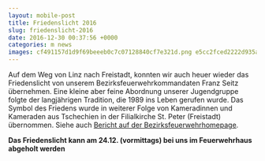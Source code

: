 ```yaml
---
layout: mobile-post
title: Friedenslicht 2016
slug: friedenslicht-2016
date: 2016-12-30 00:37:56 +0000
categories: m news
images: cf491157d1d9f69beeeb0c7c07128840cf7e321d.png e5cc2fced2222d935aaac8cc458ee548aff48658.jpg 8e1884860d51f03f2dfda6aecd7eba0876cff024.png
---
```

<p>Auf dem Weg von Linz nach Freistadt, konnten wir auch heuer wieder das Friedenslicht von unserem Bezirksfeuerwehrkommandaten Franz Seitz &uuml;bernehmen. Eine kleine aber feine Abordnung unserer Jugendgruppe folgte der langj&auml;hrigen Tradition, die 1989 ins Leben gerufen wurde. Das Symbol des Friedens wurde in weiterer Folge von Kameradinnen und Kameraden aus Tschechien in der Filialkirche St. Peter (Freistadt) &uuml;bernommen. Siehe auch <a href="http://fr.ooelfv.at/aktuelles/beitrag/friedenslichtfeier-in-der-stiftsbasilika/">Bericht auf der Bezirksfeuerwehrhomepage</a>.</p>
<p><strong>Das Friedenslicht kann am 24.12. (vormittags) bei uns im Feuerwehrhaus abgeholt werden</strong></p>